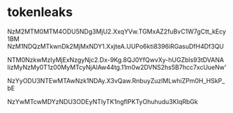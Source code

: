 # tokenleaks
NzM2MTM0MTM4ODU5NDg3MjU2.XxqYVw.TGMxAZ2fuBvC1W7gCtt_kEcy1BM
NzM1NDQzMTkwnDk2MjMxNDY1.XxjteA.UUPo6kti8396iRGasuDfH4Df3QU

NTM0NzkwMzIyMjExNzgyNjc2.Dx-9Kg.8QJ0YfQwvXy-hUGZbls93tDVANA
lizMyNzMy0T1z00MyMTcyNjAlAw44tg.11m0w2DVNS2hs5B7hcc7xcUueNw' 

NzYyODU3NTEwMTAwNzk1NDAy.X3vQaw.RnbuyZuzlMLwhiZPm0H_HSkP_bE

NzYwMTcwMDYzNDU3ODEyNTIyTK1ngflPKTyOhuhudu3KIqRbGk
